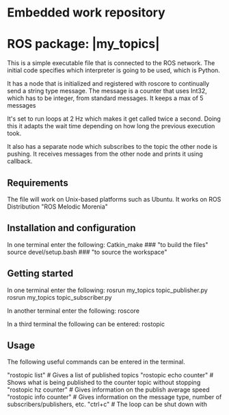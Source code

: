 # Embedded work repository 

# ROS package: |my_topics|

This is a simple executable file that is connected to the ROS network.
The initial code specifies which interpreter is going to be used, which is Python. 

It has a node that is initialized and registered with roscore to continually send a string type message.
The message is a counter that uses Int32, which has to be integer, from standard messages.
It keeps a max of 5 messages

It's set to run loops at 2 Hz which makes it get called twice a second. 
Doing this it adapts the wait time depending on how long the previous execution took.

It also has a separate node which subscribes to the topic the other node is pushing. It receives messages from the other node and prints it using callback. 


## Requirements

The file will work on Unix-based platforms such as Ubuntu. It works on ROS Distribution "ROS Melodic Morenia"

## Installation and configuration


In one terminal enter the following:
Catkin_make                             ### "to build the files"
source devel/setup.bash                 ### "to source the workspace"


## Getting started

In one terminal enter the following:
rosrun my_topics topic_publisher.py
rosrun my_topics topic_subscriber.py

In another terminal enter the following:
roscore

In a third terminal the following can be entered:
rostopic

## Usage
The following useful commands can be entered in the terminal. 

"rostopic list"            # Gives a list of published topics
"rostopic echo counter"    # Shows what is being published to the counter topic without stopping
"rostopic hz counter"      # Gives information on the publish average speed
"rostopic info counter"    # Gives information on the message type, number of subscribers/publishers, etc. 
"ctrl+c"                   # The loop can be shut down with
